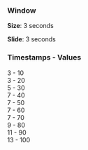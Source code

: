 ### Window

__Size__: 3 seconds

__Slide__: 3 seconds

### Timestamps - Values

3 - 10  
3 - 20  
5 - 30  
7 - 40  
7 - 50  
7 - 60  
7 - 70  
9 - 80  
11 - 90  
13 - 100

